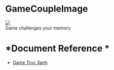# GameCoupleImage  
![](https://lh3.googleusercontent.com/34pze46t2iBzfZXikhFiIv5vfh94H9BlUfGoyWN7uzJcj7fZ1xT91sSeKy-U2HfC9eJr7qxget90TufEtic3u747yKLDwYnaSMXRO7K3VxiD3nrx1xs=w371)  
Game challenges your memory
# *Document Reference *
* [Game Truc Xanh](https://www.udemy.com/khoa-hoc-lap-trinh-c-sharp-co-ban-den-nang-cao/learn/v4/t/lecture/6486996?start=0)
